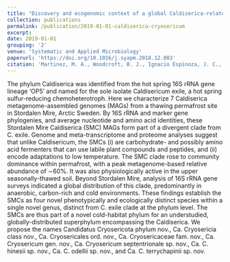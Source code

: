 ```yaml
---
title: "Discovery and ecogenomic context of a global Caldiserica-related phylum active in thawing permafrost, <i>Candidatus</i> Cryosericota phylum nov., <i>Ca.</i> Cryosericia class nov., <i>Ca.</i> Cryosericales ord. nov., Ca. Cryosericaceae fam. nov., comprising the four species Cryosericum septentrionale gen. nov. sp. nov., <i>Ca.</i> C. hinesii sp. nov., <i>Ca.</i> C. odellii sp. nov., <i>Ca.</i> C. terrychapinii sp. nov."
collection: publications
permalink: /publication/2019-01-01-caldiserica-cryosericum
excerpt:
date: 2019-01-01
grouping: '2'
venue: 'Systematic and Applied Microbiology'
paperurl: 'https://doi.org/10.1016/j.syapm.2018.12.003'
citation: 'Martinez, M. A., Woodcroft, B. J., Ignacio Espinoza, J. C., Zayed, A. A., Singleton, C. M., Boyd, J. A., Li, Y.-F., Purvine, S., Maughan, H., <b>Hodgkins, S. B.</b>, Anderson, D., Sederholm, M., Temperton, B., Bolduc, B., IsoGenie Project Coordinators, Saleska, S. R., Tyson, G. W., &amp; Rich, V. I. (2019). Discovery and ecogenomic context of a global Caldiserica-related phylum active in thawing permafrost, <i>Candidatus</i> Cryosericota phylum nov., <i>Ca.</i> Cryosericia class nov., <i>Ca.</i> Cryosericales ord. nov., Ca. Cryosericaceae fam. nov., comprising the four species Cryosericum septentrionale gen. nov. sp. nov., <i>Ca.</i> C. hinesii sp. nov., <i>Ca.</i> C. odellii sp. nov., <i>Ca.</i> C. terrychapinii sp. nov. <i>Syst. Appl. Microbiol.</i>, <i>42</i>(1), 54–66.'
---
```


The phylum Caldiserica was identified from the hot spring 16S rRNA gene lineage ‘OP5’ and named for the sole isolate Caldisericum exile, a hot spring sulfur-reducing chemoheterotroph. Here we characterize 7 Caldiserica metagenome-assembled genomes (MAGs) from a thawing permafrost site in Stordalen Mire, Arctic Sweden. By 16S rRNA and marker gene phylogenies, and average nucleotide and amino acid identities, these Stordalen Mire Caldiserica (SMC) MAGs form part of a divergent clade from C. exile. Genome and meta-transcriptome and proteome analyses suggest that unlike Caldisericum, the SMCs (i) are carbohydrate- and possibly amino acid fermenters that can use labile plant compounds and peptides, and (ii) encode adaptations to low temperature. The SMC clade rose to community dominance within permafrost, with a peak metagenome-based relative abundance of ∼60%. It was also physiologically active in the upper seasonally-thawed soil. Beyond Stordalen Mire, analysis of 16S rRNA gene surveys indicated a global distribution of this clade, predominantly in anaerobic, carbon-rich and cold environments. These findings establish the SMCs as four novel phenotypically and ecologically distinct species within a single novel genus, distinct from C. exile clade at the phylum level. The SMCs are thus part of a novel cold-habitat phylum for an understudied, globally-distributed superphylum encompassing the Caldiserica. We propose the names Candidatus Cryosericota phylum nov., Ca. Cryosericia class nov., Ca. Cryosericales ord. nov., Ca. Cryosericaceae fam. nov., Ca. Cryosericum gen. nov., Ca. Cryosericum septentrionale sp. nov., Ca. C. hinesii sp. nov., Ca. C. odellii sp. nov., and Ca. C. terrychapinii sp. nov.
